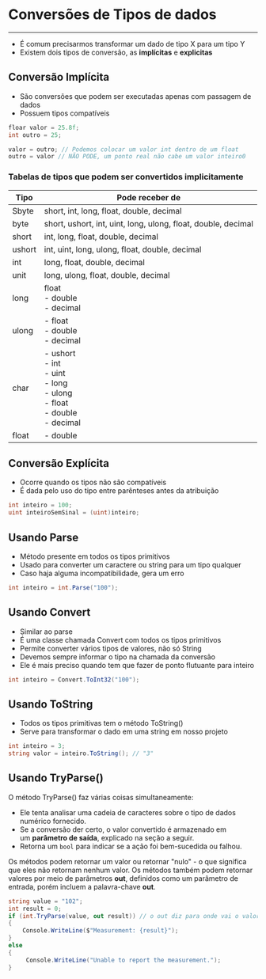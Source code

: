 # Conversões de Tipos de dados
---

- É comum precisarmos transformar um dado de tipo X para um tipo Y
- Existem dois tipos de conversão, as __implícitas__ e __explicitas__

## Conversão Implícita

- São conversões que podem ser executadas apenas com passagem de dados
- Possuem tipos compatíveis

```csharp
floar valor = 25.8f;
int outro = 25;

valor = outro; // Podemos colocar um valor int dentro de um float
outro = valor // NÃO PODE, um ponto real não cabe um valor inteiro0
```

### Tabelas de tipos que podem ser convertidos implicitamente


| Tipo   | Pode receber de                                                                      |
| ------ | ------------------------------------------------------------------------------------ |
| Sbyte  | short, int, long, float, double, decimal                                             |
| byte   | short, ushort, int, uint, long, ulong, float, double, decimal                        |
| short  | int, long, float, double, decimal                                                    |
| ushort | int, uint, long, ulong, float, double, decimal                                       |
| int    | long, float, double, decimal                                                         |
| unit   | long, ulong, float, double, decimal                                                  |
| long   | float<br>- double<br>- decimal                                                       |
| ulong  | - float<br>- double<br>- decimal                                                     |
| char   | - ushort<br>- int<br>- uint<br>- long<br>- ulong<br>- float<br>- double<br>- decimal |
| float  | - double                                                                             |

## Conversão Explícita

- Ocorre quando os tipos não são compatíveis
- É dada pelo uso do tipo entre parênteses antes da atribuição

```csharp
int inteiro = 100;
uint inteiroSemSinal = (uint)inteiro;
```

## Usando Parse

- Método presente em todos os tipos primitivos
- Usado para converter um caractere ou string para um tipo qualquer
- Caso haja alguma incompatibilidade, gera um erro

```csharp
int inteiro = int.Parse("100");
```

## Usando Convert

- Similar ao parse
- É uma classe chamada Convert com todos os tipos primitivos
- Permite converter vários tipos de valores, não só String
- Devemos sempre informar o tipo na chamada da conversão
- Ele é mais preciso quando tem que fazer de ponto flutuante para inteiro

```csharp
int inteiro = Convert.ToInt32("100");
```

## Usando ToString

- Todos os tipos primitivas tem o método ToString()
- Serve para transformar o dado em uma string em nosso projeto

```csharp
int inteiro = 3;
string valor = inteiro.ToString(); // "3"
```

## Usando TryParse()

O método TryParse() faz várias coisas simultaneamente:

- Ele tenta analisar uma cadeia de caracteres sobre o tipo de dados numérico fornecido.
- Se a conversão der certo, o valor convertido é armazenado em um **parâmetro de saída**, explicado na seção a seguir.
- Retorna um `bool` para indicar se a ação foi bem-sucedida ou falhou.

Os métodos podem retornar um valor ou retornar "nulo" - o que significa que eles não retornam nenhum valor. Os métodos também podem retornar valores por meio de parâmetros __out__, definidos como um parâmetro de entrada, porém incluem a palavra-chave __out__.

```csharp
string value = "102"; 
int result = 0; 
if (int.TryParse(value, out result)) // o out diz para onde vai o valor
{ 
	Console.WriteLine($"Measurement: {result}");
} 
else 
{ 
     Console.WriteLine("Unable to report the measurement."); 
}
```

